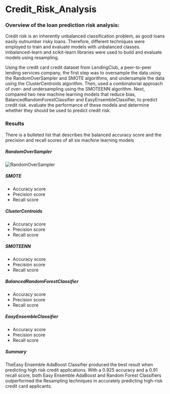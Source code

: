 # Credit_Risk_Analysis

### Overview of the loan prediction risk analysis:
Credit risk is an inherently unbalanced classification problem, as good loans easily outnumber risky loans. Therefore, different techniques were employed to train and evaluate models with unbalanced classes. imbalanced-learn and scikit-learn libraries were used to build and evaluate models using resampling. 

Using the credit card credit dataset from LendingClub, a peer-to-peer lending services company, the first step was to oversample the data using the RandomOverSampler and SMOTE algorithms, and undersample the data using the ClusterCentroids algorithm. Then, used a combinatorial approach of over- and undersampling using the SMOTEENN algorithm. Next, compared two new machine learning models that reduce bias, BalancedRandomForestClassifier and EasyEnsembleClassifier, to predict credit risk. evaluate the performance of these models and determine whether they should be used to predict credit risk.

### Results
There is a bulleted list that describes the balanced accuracy score and the precision and recall scores of all six machine learning models

##### RandomOverSampler
![RandomOverSampler](RandomOverSampler.png)

##### SMOTE
- Accuracy score
- Precision score
- Recall score
##### ClusterCentroids
- Accuracy score
- Precision score
- Recall score
##### SMOTEENN
- Accuracy score
- Precision score
- Recall score
##### BalancedRandomForestClassifier
- Accuracy score
- Precision score
- Recall score
##### EasyEnsembleClassifier
- Accuracy score
- Precision score
- Recall score

##### Summary
TheEasy Ensemble AdaBoost Classifier produced the best result when predicting high risk credit applications. With a 0.925 accuracy and a 0.91 recall score, both Easy Ensemble AdaBoost and Random Forest Classifiers outperformed the Resampling techniques in accurately predicting high-risk credit card applicants.


